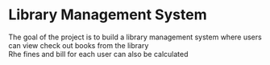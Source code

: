# Library Management System
The goal of the project is to build a library management 
system where users can view check out books from the library  
Rhe fines and bill for each user can also be calculated

